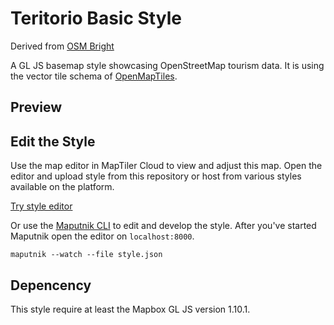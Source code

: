 # Teritorio Basic Style

Derived from [OSM Bright](https://github.com/openmaptiles/osm-bright-gl-style)

A GL JS basemap style showcasing OpenStreetMap tourism data. It is using the vector tile schema of [OpenMapTiles](https://github.com/openmaptiles/openmaptiles).

## Preview

## Edit the Style

Use the map editor in MapTiler Cloud to view and adjust this map. Open the editor and upload style from this repository or host from various styles available on the platform.

[Try style editor](https://cloud.maptiler.com/maps/editor)


Or use the [Maputnik CLI](http://openmaptiles.org/docs/style/maputnik/) to edit and develop the style.
After you've started Maputnik open the editor on `localhost:8000`.

```
maputnik --watch --file style.json
```

## Depencency

This style require at least the Mapbox GL JS version 1.10.1.

